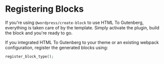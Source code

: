 # Registering Blocks

If you're using `@wordpress/create-block` to use HTML To Gutenberg, everything is taken care of by the template. Simply activate the plugin, build the block and you're ready to go.

If you integrated HTML To Gutenberg to your theme or an existing webpack configuration, register the generated blocks using:

```php
register_block_type();
```
